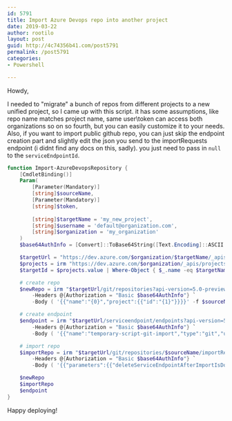 ```yaml
---
id: 5791
title: Import Azure Devops repo into another project
date: 2019-03-22
author: rootilo
layout: post
guid: http://4c74356b41.com/post5791
permalink: /post5791
categories:
- Powershell

---
```


Howdy,

I needed to "migrate" a bunch of repos from different projects to a new unified project, so I came up with this script. it has some assumptions, like repo name matches project name, same user\token can access both organizations so on so fourth, but you can easily customize it to your needs. Also, if you want to import public github repo, you can just skip the endpoint creation part and slightly edit the json you send to the importRequests endpoint (i didnt find any docs on this, sadly). you just need to pass in `null` to the `serviceEndpointId`.

```powershell
function Import-AzureDevopsRepository {
    [CmdletBinding()]
    Param(
        [Parameter(Mandatory)]
        [string]$sourceName,
        [Parameter(Mandatory)]
        [string]$token,
        
        [string]$targetName = 'my_new_project',
        [string]$username = 'default@organization.com',
        [string]$organization = 'my_organization'
    )
    $base64AuthInfo = [Convert]::ToBase64String([Text.Encoding]::ASCII.GetBytes("${username}:$token"))

    $targetUrl = "https://dev.azure.com/$organization/$targetName/_apis"
    $projects = irm "https://dev.azure.com/$organization/_apis/projects?api-version=5.0" -Headers @{Authorization = "Basic $base64AuthInfo"} -ContentType "application/json"
    $targetId = $projects.value | Where-Object { $_.name -eq $targetName } | Select-Object -ExpandProperty id

    # create repo
    $newRepo = irm "$targetUrl/git/repositories?api-version=5.0-preview" -Method:Post -ContentType "application/json" `
        -Headers @{Authorization = "Basic $base64AuthInfo"} `
        -Body ( '{{"name":"{0}","project":{{"id":"{1}"}}}}' -f $sourceName, $targetId )

    # create endpoint
    $endpoint = irm "$targetUrl/serviceendpoint/endpoints?api-version=5.0-preview" -Method:Post -ContentType "application/json" `
        -Headers @{Authorization = "Basic $base64AuthInfo"} `
        -Body ( '{{"name":"temporary-script-git-import","type":"git","url":"https://{3}@dev.azure.com/{3}/{0}/_git/{0}","authorization":{{"parameters":{{"username":"{1}","password":"{2}"}},"scheme":"UsernamePassword"}}}}' -f $sourceName, $username, $token, $organization )

    # import repo
    $importRepo = irm "$targetUrl/git/repositories/$sourceName/importRequests?api-version=5.0-preview" -Method:Post -ContentType "application/json" `
        -Headers @{Authorization = "Basic $base64AuthInfo"} `
        -Body ( '{{"parameters":{{"deleteServiceEndpointAfterImportIsDone":true,"gitSource":{{"url":"https://{2}@dev.azure.com/{2}/{0}/_git/{0}","overwrite":false}},"tfvcSource":null,"serviceEndpointId":"{1}"}}}}' -f $sourceName, $endpoint.id, $organization )

    $newRepo
    $importRepo
    $endpoint
}
```

Happy deploying!